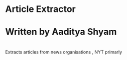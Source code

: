 # Article Extractor
# Written by Aaditya Shyam
# 
Extracts articles from news organisations , NYT primarly 


